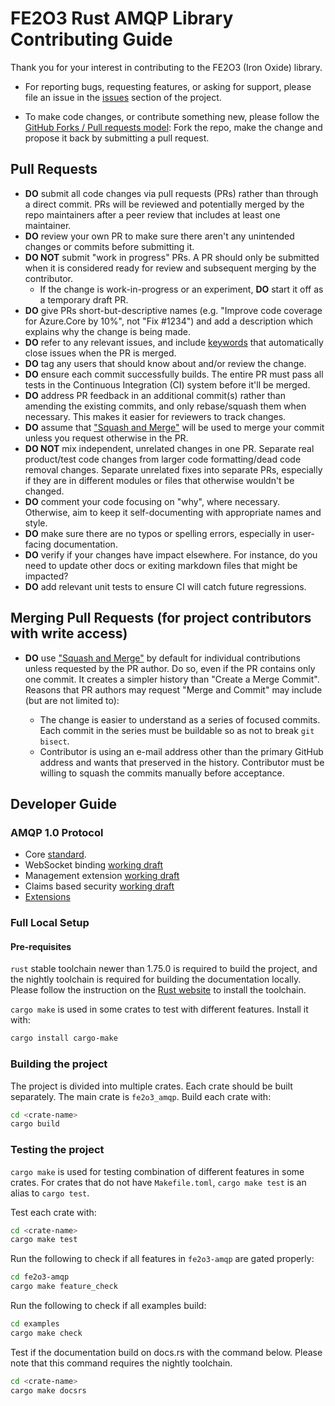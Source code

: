 # FE2O3 Rust AMQP Library Contributing Guide

Thank you for your interest in contributing to the FE2O3 (Iron Oxide) library.

- For reporting bugs, requesting features, or asking for support, please file an issue in the [issues](https://github.com/minghuaw/fe2o3_amqp/issues) section of the project.

- To make code changes, or contribute something new, please follow the [GitHub Forks / Pull requests model](https://docs.github.com/articles/fork-a-repo/): Fork the repo, make the change and propose it back by submitting a pull request.

## Pull Requests

- **DO** submit all code changes via pull requests (PRs) rather than through a direct commit. PRs will be reviewed and potentially merged by the repo maintainers after a peer review that includes at least one maintainer.
- **DO** review your own PR to make sure there aren't any unintended changes or commits before submitting it.
- **DO NOT** submit "work in progress" PRs. A PR should only be submitted when it is considered ready for review and subsequent merging by the contributor.
  - If the change is work-in-progress or an experiment, **DO** start it off as a temporary draft PR.
- **DO** give PRs short-but-descriptive names (e.g. "Improve code coverage for Azure.Core by 10%", not "Fix #1234") and add a description which explains why the change is being made.
- **DO** refer to any relevant issues, and include [keywords](https://docs.github.com/articles/closing-issues-via-commit-messages/) that automatically close issues when the PR is merged.
- **DO** tag any users that should know about and/or review the change.
- **DO** ensure each commit successfully builds. The entire PR must pass all tests in the Continuous Integration (CI) system before it'll be merged.
- **DO** address PR feedback in an additional commit(s) rather than amending the existing commits, and only rebase/squash them when necessary. This makes it easier for reviewers to track changes.
- **DO** assume that ["Squash and Merge"](https://github.com/blog/2141-squash-your-commits) will be used to merge your commit unless you request otherwise in the PR.
- **DO NOT** mix independent, unrelated changes in one PR. Separate real product/test code changes from larger code formatting/dead code removal changes. Separate unrelated fixes into separate PRs, especially if they are in different modules or files that otherwise wouldn't be changed.
- **DO** comment your code focusing on "why", where necessary. Otherwise, aim to keep it self-documenting with appropriate names and style.
- **DO** make sure there are no typos or spelling errors, especially in user-facing documentation.
- **DO** verify if your changes have impact elsewhere. For instance, do you need to update other docs or exiting markdown files that might be impacted?
- **DO** add relevant unit tests to ensure CI will catch future regressions.

## Merging Pull Requests (for project contributors with write access)

- **DO** use ["Squash and Merge"](https://github.com/blog/2141-squash-your-commits) by default for individual contributions unless requested by the PR author.
  Do so, even if the PR contains only one commit. It creates a simpler history than "Create a Merge Commit".
  Reasons that PR authors may request "Merge and Commit" may include (but are not limited to):

  - The change is easier to understand as a series of focused commits. Each commit in the series must be buildable so as not to break `git bisect`.
  - Contributor is using an e-mail address other than the primary GitHub address and wants that preserved in the history. Contributor must be willing to squash
    the commits manually before acceptance.

## Developer Guide

### AMQP 1.0 Protocol

- Core [standard](http://docs.oasis-open.org/amqp/core/v1.0/os/amqp-core-overview-v1.0-os.html).
- WebSocket
  binding [working draft](http://docs.oasis-open.org/amqp-bindmap/amqp-wsb/v1.0/csprd01/amqp-wsb-v1.0-csprd01.html)
- Management extension [working draft](https://groups.oasis-open.org/higherlogic/ws/public/document?document_id=54441)
- Claims based security [working draft](https://groups.oasis-open.org/higherlogic/ws/public/document?document_id=62097)
- [Extensions](https://www.amqp.org/specification/1.0)

### Full Local Setup

#### Pre-requisites

`rust` stable toolchain newer than 1.75.0 is required to build the project, and the nightly
toolchain is required for building the documentation locally. Please follow the instruction on the
[Rust website](https://www.rust-lang.org/tools/install) to install the toolchain.

`cargo make` is used in some crates to test with different features. Install it with:

```bash
cargo install cargo-make
```

### Building the project

The project is divided into multiple crates. Each crate should be built separately. The main crate
is `fe2o3_amqp`. Build each crate with:

```bash
cd <crate-name>
cargo build
```

### Testing the project

`cargo make` is used for testing combination of different features in some crates. For crates that
do not have `Makefile.toml`, `cargo make test` is an alias to `cargo test`.

Test each crate with:

```bash
cd <crate-name>
cargo make test
```

Run the following to check if all features in `fe2o3-amqp` are gated properly:

```bash
cd fe2o3-amqp
cargo make feature_check
```

Run the following to check if all examples build:

```bash
cd examples
cargo make check
```

Test if the documentation build on docs.rs with the command below. Please note that this command
requires the nightly toolchain.

```bash
cd <crate-name>
cargo make docsrs
```
